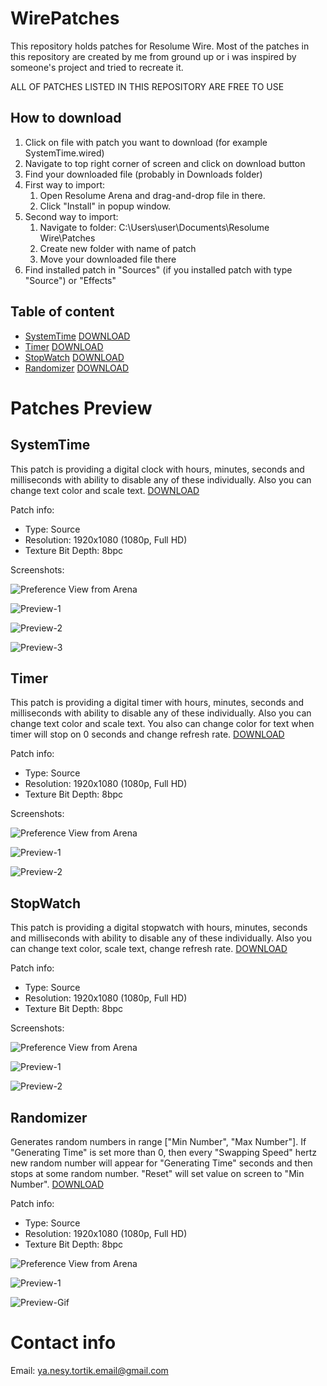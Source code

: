 # WirePatches

This repository holds patches for Resolume Wire.
Most of the patches in this repository are created by me from ground up or i was inspired by someone's project and tried to recreate it.

ALL OF PATCHES LISTED IN THIS REPOSITORY ARE FREE TO USE

## How to download
1. Click on file with patch you want to download (for example SystemTime.wired)
2. Navigate to top right corner of screen and click on download button
3. Find your downloaded file (probably in Downloads folder)
4. First way to import:
    1. Open Resolume Arena and drag-and-drop file in there.
    2. Click "Install" in popup window.
5. Second way to import:
    1. Navigate to folder: C:\Users\user\Documents\Resolume Wire\Patches
    2. Create new folder with name of patch
    3. Move your downloaded file there
6. Find installed patch in "Sources" (if you installed patch with type "Source") or "Effects"

## Table of content
- [SystemTime](#systemtime)   [DOWNLOAD](https://raw.githubusercontent.com/YaNesyTortiK/WirePatches/refs/heads/main/SystemTime.wired)
- [Timer](#timer)   [DOWNLOAD](https://raw.githubusercontent.com/YaNesyTortiK/WirePatches/refs/heads/main/Timer.wired)
- [StopWatch](#stopwatch)   [DOWNLOAD](https://raw.githubusercontent.com/YaNesyTortiK/WirePatches/refs/heads/main/StopWatch.wired)
- [Randomizer](#randomizer)   [DOWNLOAD](https://raw.githubusercontent.com/YaNesyTortiK/WirePatches/refs/heads/main/Randomizer.wired)

# Patches Preview

## SystemTime
This patch is providing a digital clock with hours, minutes, seconds and milliseconds with ability to disable any of these individually. Also you can change text color and scale text.
[DOWNLOAD](https://raw.githubusercontent.com/YaNesyTortiK/WirePatches/refs/heads/main/SystemTime.wired)

Patch info:
* Type: Source
* Resolution: 1920x1080 (1080p, Full HD)
* Texture Bit Depth: 8bpc

Screenshots:

![Preference View from Arena](https://github.com/YaNesyTortiK/WirePatches/blob/main/img/SystemTime/Arena-Properties.png?raw=true)

![Preview-1](https://github.com/YaNesyTortiK/WirePatches/blob/main/img/SystemTime/Preview-1.png?raw=true)

![Preview-2](https://github.com/YaNesyTortiK/WirePatches/blob/main/img/SystemTime/Preview-2.png?raw=true)

![Preview-3](https://github.com/YaNesyTortiK/WirePatches/blob/main/img/SystemTime/Preview-3.png?raw=true)

## Timer
This patch is providing a digital timer with hours, minutes, seconds and milliseconds with ability to disable any of these individually. Also you can change text color and scale text. You also can change color for text when timer will stop on 0 seconds and change refresh rate.
[DOWNLOAD](https://raw.githubusercontent.com/YaNesyTortiK/WirePatches/refs/heads/main/Timer.wired)

Patch info:
* Type: Source
* Resolution: 1920x1080 (1080p, Full HD)
* Texture Bit Depth: 8bpc

Screenshots:

![Preference View from Arena](https://github.com/YaNesyTortiK/WirePatches/blob/main/img/Timer/Arena-Properties.png?raw=true)

![Preview-1](https://github.com/YaNesyTortiK/WirePatches/blob/main/img/Timer/Preview-1.png?raw=true)

![Preview-2](https://github.com/YaNesyTortiK/WirePatches/blob/main/img/Timer/Preview-2.png?raw=true)

## StopWatch
This patch is providing a digital stopwatch with hours, minutes, seconds and milliseconds with ability to disable any of these individually. Also you can change text color, scale text, change refresh rate.
[DOWNLOAD](https://raw.githubusercontent.com/YaNesyTortiK/WirePatches/refs/heads/main/StopWatch.wired)

Patch info:
* Type: Source
* Resolution: 1920x1080 (1080p, Full HD)
* Texture Bit Depth: 8bpc

Screenshots:

![Preference View from Arena](https://github.com/YaNesyTortiK/WirePatches/blob/main/img/StopWatch/Arena-Properties.png?raw=true)

![Preview-1](https://github.com/YaNesyTortiK/WirePatches/blob/main/img/StopWatch/Preview-1.png?raw=true)

![Preview-2](https://github.com/YaNesyTortiK/WirePatches/blob/main/img/StopWatch/Preview-2.png?raw=true)

## Randomizer
Generates random numbers in range ["Min Number", "Max Number"]. If "Generating Time" is set more than 0, then every "Swapping Speed" hertz new random number will appear for "Generating Time" seconds and then stops at some random number. "Reset" will set value on screen to "Min Number".
[DOWNLOAD](https://raw.githubusercontent.com/YaNesyTortiK/WirePatches/refs/heads/main/Randomizer.wired)

Patch info:
* Type: Source
* Resolution: 1920x1080 (1080p, Full HD)
* Texture Bit Depth: 8bpc

![Preference View from Arena](https://github.com/YaNesyTortiK/WirePatches/blob/main/img/Randomizer/Arena-Properties.png?raw=true)

![Preview-1](https://github.com/YaNesyTortiK/WirePatches/blob/main/img/Randomizer/Preview-1.png?raw=true)

![Preview-Gif](https://github.com/YaNesyTortiK/WirePatches/blob/main/img/Randomizer/Preview-Gif.gif?raw=true)


# Contact info
Email: [ya.nesy.tortik.email@gmail.com](mailto:ya.nesy.tortik.email@gmail.com)